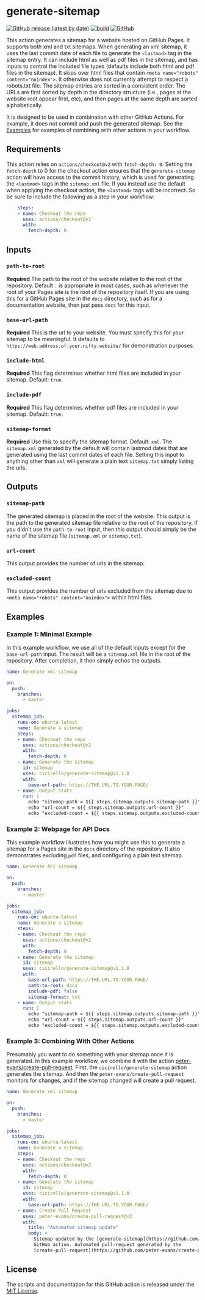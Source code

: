 # generate-sitemap

[![GitHub release (latest by date)](https://img.shields.io/github/v/release/cicirello/generate-sitemap?label=Marketplace&logo=GitHub)](https://github.com/marketplace/actions/generate-sitemap)
[![build](https://github.com/cicirello/generate-sitemap/workflows/build/badge.svg)](https://github.com/cicirello/generate-sitemap/actions?query=workflow%3Abuild)
[![GitHub](https://img.shields.io/github/license/cicirello/generate-sitemap)](https://github.com/cicirello/generate-sitemap/blob/master/LICENSE)

This action generates a sitemap for a website hosted on GitHub
Pages. It supports both xml and txt sitemaps. When generating
an xml sitemap, it uses the last commit date of each file to
generate the `<lastmod>` tag in the sitemap entry. It can include
html as well as pdf files in the sitemap, and has inputs to
control the included file types (defaults include both html
and pdf files in the sitemap). It skips over html files that
contain `<meta name="robots" content="noindex">`. It otherwise
does not currently attempt to respect a robots.txt file.  The 
sitemap entries are sorted in a consistent order.  The URLs 
are first sorted by depth in the directory structure (i.e., 
pages at the website root appear first, etc), and then pages 
at the same depth are sorted alphabetically.  

It is designed to be used in combination with other GitHub
Actions. For example, it does not commit and push the generated
sitemap. See the [Examples](#examples) for examples of combining
with other actions in your workflow.

## Requirements

This action relies on `actions/checkout@v2` with `fetch-depth: 0`.
Setting the `fetch-depth` to 0 for the checkout action ensures
that the `generate-sitemap` action will have access to the commit
history, which is used for generating the `<lastmod>` tags in the
`sitemap.xml` file.  If you instead use the default when applying the
checkout action, the `<lastmod>` tags will be incorrect.  So be
sure to include the following as a step in your workflow:

```yml
    steps:
    - name: Checkout the repo
      uses: actions/checkout@v2
      with:
        fetch-depth: 0 
```

## Inputs

### `path-to-root`

**Required** The path to the root of the website relative to the
root of the repository. Default `.` is appropriate in most cases,
such as whenever the root of your Pages site is the root of the
repository itself. If you are using this for a GitHub Pages site
in the `docs` directory, such as for a documentation website, then
just pass `docs` for this input.

### `base-url-path`

**Required** This is the url to your website. You must specify this
for your sitemap to be meaningful.  It defaults
to `https://web.address.of.your.nifty.website/` for demonstration
purposes.

### `include-html`

**Required** This flag determines whether html files are included in
your sitemap. Default: `true`.

### `include-pdf`

**Required** This flag determines whether pdf files are included in
your sitemap. Default: `true`.

### `sitemap-format`

**Required** Use this to specify the sitemap format. Default: `xml`.
The `sitemap.xml` generated by the default will contain lastmod dates
that are generated using the last commit dates of each file. Setting 
this input to anything other than `xml` will generate a plain text 
`sitemap.txt` simply listing the urls.

## Outputs

### `sitemap-path`

The generated sitemap is placed in the root of the website. This 
output is the path to the generated sitemap file relative to the
root of the repository. If you didn't use the `path-to-root` input, then
this output should simply be the name of the sitemap file (`sitemap.xml`
or `sitemap.txt`).

### `url-count`

This output provides the number of urls in the sitemap.

### `excluded-count`

This output provides the number of urls excluded from the sitemap due
to `<meta name="robots" content="noindex">` within html files.

## Examples

### Example 1: Minimal Example

In this example workflow, we use all of the default inputs except for
the `base-url-path` input. The result will be a `sitemap.xml`
file in the root of the repository. After completion, it then
simply echos the outputs.

```yml
name: Generate xml sitemap

on:
  push:
    branches:
      - master

jobs:
  sitemap_job:
    runs-on: ubuntu-latest
    name: Generate a sitemap
    steps:
    - name: Checkout the repo
      uses: actions/checkout@v2
      with:
        fetch-depth: 0 
    - name: Generate the sitemap
      id: sitemap
      uses: cicirello/generate-sitemap@v1.1.0
      with:
        base-url-path: https://THE.URL.TO.YOUR.PAGE/
    - name: Output stats
      run: |
        echo "sitemap-path = ${{ steps.sitemap.outputs.sitemap-path }}"
        echo "url-count = ${{ steps.sitemap.outputs.url-count }}"
        echo "excluded-count = ${{ steps.sitemap.outputs.excluded-count }}"
```

### Example 2: Webpage for API Docs

This example workflow illustrates how you might use this to generate
a sitemap for a Pages site in the `docs` directory of the
repository. It also demonstrates excluding `pdf` files, and
configuring a plain text sitemap.

```yml
name: Generate API sitemap

on:
  push:
    branches:
      - master

jobs:
  sitemap_job:
    runs-on: ubuntu-latest
    name: Generate a sitemap
    steps:
    - name: Checkout the repo
      uses: actions/checkout@v2
      with:
        fetch-depth: 0 
    - name: Generate the sitemap
      id: sitemap
      uses: cicirello/generate-sitemap@v1.1.0
      with:
        base-url-path: https://THE.URL.TO.YOUR.PAGE/
        path-to-root: docs
        include-pdf: false
        sitemap-format: txt
    - name: Output stats
      run: |
        echo "sitemap-path = ${{ steps.sitemap.outputs.sitemap-path }}"
        echo "url-count = ${{ steps.sitemap.outputs.url-count }}"
        echo "excluded-count = ${{ steps.sitemap.outputs.excluded-count }}"
``` 

### Example 3: Combining With Other Actions

Presumably you want to do something with your sitemap once it is 
generated. In this example workflow, we combine it with the action
[peter-evans/create-pull-request](https://github.com/peter-evans/create-pull-request).
First, the `cicirello/generate-sitemap` action generates the sitemap. And
then the `peter-evans/create-pull-request` monitors for changes, and
if the sitemap changed will create a pull request.

```yml
name: Generate xml sitemap

on:
  push:
    branches:
      - master

jobs:
  sitemap_job:
    runs-on: ubuntu-latest
    name: Generate a sitemap
    steps:
    - name: Checkout the repo
      uses: actions/checkout@v2
      with:
        fetch-depth: 0 
    - name: Generate the sitemap
      id: sitemap
      uses: cicirello/generate-sitemap@v1.1.0
      with:
        base-url-path: https://THE.URL.TO.YOUR.PAGE/
    - name: Create Pull Request
      uses: peter-evans/create-pull-request@v3
      with:
        title: "Automated sitemap update"
        body: > 
          Sitemap updated by the [generate-sitemap](https://github.com/cicirello/generate-sitemap) 
          GitHub action. Automated pull-request generated by the 
          [create-pull-request](https://github.com/peter-evans/create-pull-request) GitHub action.
```

## License

The scripts and documentation for this GitHub action is released under
the [MIT License](https://github.com/cicirello/generate-sitemap/blob/master/LICENSE).
